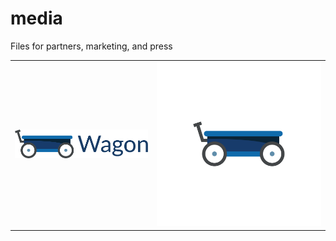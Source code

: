 # media
Files for partners, marketing, and press

<table>
  <tr>
    <td><img src="logos/wagon_text_logo.png"/></td>
    <td><img src="logos/wagon_logo.png"/></td>
  </tr>
</table>
